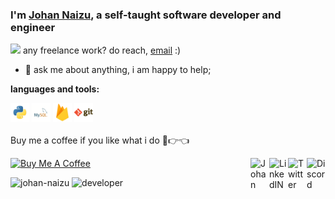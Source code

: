 
### I'm [Johan Naizu](https://johan.naizu.in), a self-taught software developer and engineer


<img style="vertical-align:center" src="https://cdn.johan.naizu.in/bullet.png" width="15"> any freelance work? do reach, [email](mailto:abhishek.naidu@cred.club) :)
- 💬 ask me about anything, i am happy to help;

**languages and tools:**  

<code><img height="30" src="https://raw.githubusercontent.com/github/explore/80688e429a7d4ef2fca1e82350fe8e3517d3494d/topics/python/python.png"></code>
<code><img height="30" src="https://raw.githubusercontent.com/github/explore/80688e429a7d4ef2fca1e82350fe8e3517d3494d/topics/mysql/mysql.png"></code>
<code><img height="30" src="https://raw.githubusercontent.com/github/explore/80688e429a7d4ef2fca1e82350fe8e3517d3494d/topics/firebase/firebase.png"></code>
<code><img height="30" src="https://raw.githubusercontent.com/github/explore/80688e429a7d4ef2fca1e82350fe8e3517d3494d/topics/git/git.png"></code>
</br>
</br>
Buy me a coffee if you like what i do 🥺👉👈

<a href="https://www.buymeacoffee.com/johan.naizu" target="_blank"><img src="https://cdn.buymeacoffee.com/buttons/v2/default-red.png" alt="Buy Me A Coffee" width="150" ></a>
<a href="https://discord.com/invite/SqS3kEGu5E">
  <img align="right" alt="Discord" width="30px" src="https://raw.githubusercontent.com/peterthehan/peterthehan/master/assets/discord.svg" /></a>
<a href="https://twitter.com/johan_naizu">
  <img align="right" alt="Twitter" width="30px" src="https://raw.githubusercontent.com/peterthehan/peterthehan/master/assets/twitter.svg" /></a>
<a href="https://www.linkedin.com/in/johan-naizu/">
  <img align="right" alt="LinkedIN" width="30px" src="https://raw.githubusercontent.com/peterthehan/peterthehan/master/assets/linkedin.svg" /></a>
<a href="https://johan.naizu.in">
  <img align="right" alt="Johan" width="30px" src="https://cdn.johan.naizu.in/avatar64.png" /></a>
</br>


<div id="imageContainer" style="vertical-align: bottom;display: table-cell;">
         <img src="https://github-readme-stats.vercel.app/api?username=johan-naizu&show_icons=true&title_color=00b2df&bg_color=003140&text_color=6be1ff&icon_color=00b2df&count_private=true&&hide=issues" alt="johan-naizu"/>
         <img src="https://github.com/abhisheknaiidu/abhisheknaiidu/blob/master/code.gif?raw=true" width="460" alt="developer"/>
 </div>

